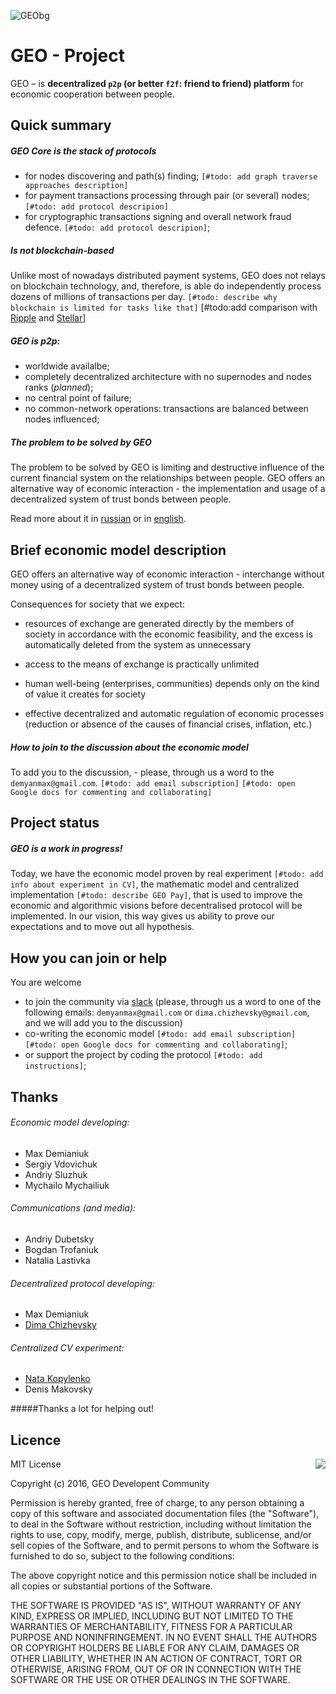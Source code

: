 ![GEObg](https://geo-project.github.io/static/images/background.png)


# GEO - Project
GEO – is **decentralized `p2p` (or better `f2f`: friend to friend) platform** for economic cooperation between people.


## Quick summary
##### GEO Core is the stack of protocols
* for nodes discovering and path(s) finding; `[#todo: add graph traverse approaches description]`
* for payment transactions processing through pair (or several) nodes; `[#todo: add protocol descripion]`
* for cryptographic transactions signing and overall network fraud defence. `[#todo: add protocol descripion]`;

##### Is **not** blockchain-based
Unlike most of nowadays distributed payment systems, GEO does not relays on blockchain technology, and, therefore, is able do independently process dozens of millions of transactions per day. `[#todo: describe why blockchain is limited for tasks like that]` [#todo:add comparison with [Ripple](https://ripple.com) and [Stellar](https://www.stellar.org/)]

##### GEO is p2p:
* worldwide availalbe;
* completely decentralized architecture with no supernodes and nodes ranks (*planned*);
* no central point of failure;
* no common-network operations: transactions are balanced between nodes influenced;

##### The problem to be solved by GEO
The problem to be solved by GEO is limiting and destructive influence of the current financial system on the relationships between people. GEO offers an alternative way of economic interaction - the implementation and usage of a decentralized system of trust bonds between people.

Read more about it in [russian](https://docs.google.com/document/d/1Yu6IvTfQ3cCUQoyP0C_zI_JtyVXYv9ffc_3rRP2NW_Y/edit) or in [english](https://drive.google.com/open?id=0B0xtlHQ9B_8VNWZRbmdKeHBjVmM).


## Brief economic model description
GEO offers an alternative way of economic interaction - interchange without money using of a decentralized system of trust bonds between people.

Consequences for society that we expect:

- resources of exchange are generated directly by the members of society in accordance with the
economic feasibility, and the excess is automatically deleted from the system as unnecessary

- access to the means of exchange is practically unlimited

- human well-being (enterprises, communities) depends only on the kind of value it creates for society

- effective decentralized and automatic regulation of economic processes (reduction or absence of the
causes of financial crises, inflation, etc.)

##### How to join to the discussion about the economic model
To add you to the discussion, - please, through us a word to the `demyanmax@gmail.com`. `[#todo: add email subscription]` `[#todo: open Google docs for commenting and collaborating]`


## Project status
##### GEO is a work in progress!
Today, we have the economic model proven by real experiment `[#todo: add info about experiment in CV]`, the mathematic model and centralized implementation `[#todo: describe GEO Pay]`, that is used to improve the economic and algorithmic visions before decentralised protocol will be implemented. In our vision, this way gives us ability to prove our expectations and to move out all hypothesis. 


## How you can join or help
You are welcome 
* to join the community via [slack](mailto:demyanmax@gmail.com?subject=GEO%20slack%20channel&body=Hi,%20I%20want%20to%20be%20in%20GEO%20slack%20channel) (please, through us a word to one of the following emails: `demyanmax@gmail.com` or `dima.chizhevsky@gmail.com`, and we will add you to the discussion)
* co-writing the economic model `[#todo: add email subscription]` `[#todo: open Google docs for commenting and collaborating]`;
* or support the project by coding the protocol `[#todo: add instructions]`;  


## Thanks

###### Economic model developing:
* Max Demianiuk
* Sergiy Vdovichuk 
* Andriy Sluzhuk 
* Mychailo Mychailiuk 

###### Communications (and media):
* Andriy Dubetsky
* Bogdan Trofaniuk 
* Natalia Lastivka
 
###### Decentralized protocol developing:
* Max Demianiuk
* [Dima Chizhevsky](https://github.com/HaySayCheese)
 
###### Centralized CV experiment:
* [Nata Kopylenko](https://github.com/natakopulenko)
* Denis Makovsky


#####Thanks a lot for helping out!


## Licence 
<img align="right" src="http://opensource.org/trademarks/opensource/OSI-Approved-License-100x137.png">
MIT License

Copyright (c) 2016, GEO Developent Community

Permission is hereby granted, free of charge, to any person obtaining a copy
of this software and associated documentation files (the "Software"), to deal
in the Software without restriction, including without limitation the rights
to use, copy, modify, merge, publish, distribute, sublicense, and/or sell
copies of the Software, and to permit persons to whom the Software is
furnished to do so, subject to the following conditions:

The above copyright notice and this permission notice shall be included in all
copies or substantial portions of the Software.

THE SOFTWARE IS PROVIDED "AS IS", WITHOUT WARRANTY OF ANY KIND, EXPRESS OR
IMPLIED, INCLUDING BUT NOT LIMITED TO THE WARRANTIES OF MERCHANTABILITY,
FITNESS FOR A PARTICULAR PURPOSE AND NONINFRINGEMENT. IN NO EVENT SHALL THE
AUTHORS OR COPYRIGHT HOLDERS BE LIABLE FOR ANY CLAIM, DAMAGES OR OTHER
LIABILITY, WHETHER IN AN ACTION OF CONTRACT, TORT OR OTHERWISE, ARISING FROM,
OUT OF OR IN CONNECTION WITH THE SOFTWARE OR THE USE OR OTHER DEALINGS IN THE
SOFTWARE.
